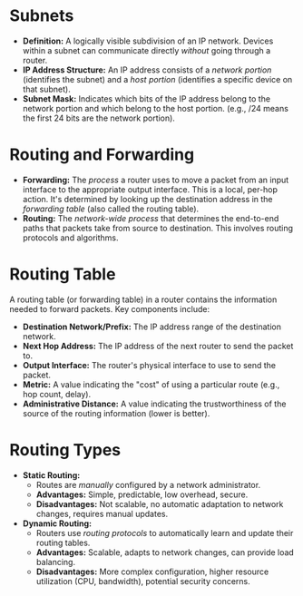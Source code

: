 # Subnets

*   **Definition:** A logically visible subdivision of an IP network. Devices within a subnet can communicate directly *without* going through a router.
*   **IP Address Structure:**  An IP address consists of a *network portion* (identifies the subnet) and a *host portion* (identifies a specific device on that subnet).
*   **Subnet Mask:**  Indicates which bits of the IP address belong to the network portion and which belong to the host portion.  (e.g., /24 means the first 24 bits are the network portion).
# Routing and Forwarding

*   **Forwarding:** The *process* a router uses to move a packet from an input interface to the appropriate output interface. This is a local, per-hop action.  It's determined by looking up the destination address in the *forwarding table* (also called the routing table).
*   **Routing:** The *network-wide process* that determines the end-to-end paths that packets take from source to destination.  This involves routing protocols and algorithms.

# Routing Table

A routing table (or forwarding table) in a router contains the information needed to forward packets. Key components include:

*   **Destination Network/Prefix:**  The IP address range of the destination network.
*   **Next Hop Address:**  The IP address of the next router to send the packet to.
*   **Output Interface:** The router's physical interface to use to send the packet.
*   **Metric:**  A value indicating the "cost" of using a particular route (e.g., hop count, delay).
*   **Administrative Distance:** A value indicating the trustworthiness of the source of the routing information (lower is better).
# Routing Types

*   **Static Routing:**
    *   Routes are *manually* configured by a network administrator.
    *   **Advantages:** Simple, predictable, low overhead, secure.
    *   **Disadvantages:** Not scalable, no automatic adaptation to network changes, requires manual updates.
*   **Dynamic Routing:**
    *   Routers use *routing protocols* to automatically learn and update their routing tables.
    *   **Advantages:** Scalable, adapts to network changes, can provide load balancing.
    *   **Disadvantages:** More complex configuration, higher resource utilization (CPU, bandwidth), potential security concerns.